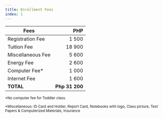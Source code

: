 ```yaml
---
title: Enrollment Fees
index: 1
---
```


| Fees                    | PHP          |
| ----------------------- |-------------:|
| Registration Fee        |        1 500 |
| Tuition Fee             |       18 900 |
| Miscellaneous Fee       |        5 600 |
| Energy Fee              |        2 600 |
| Computer Fee*           |        1 000 |
| Internet Fee            |        1 600 |
| **TOTAL**               |**Php 31 200**|

<small>*No computer fee for Toddler class.</small>

<small>*Miscellaneous: ID Card and Holder, Report Card, Notebooks with logo, Class picture, Test Papers & Computerized Materials, Insurance</small>
